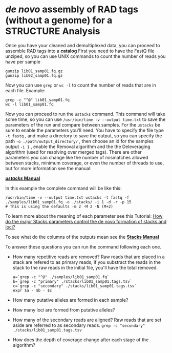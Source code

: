 # *de novo* assembly of RAD tags (without a genome) for a STRUCTURE Analysis

Once you have your cleaned and demultiplexed data, you can proceed to assemble RAD tags into a **catalog**
First you need to have the FastQ file unziped, so you can use UNIX commands to count the number of reads you have per sample

```
gunzip lib01_samp01.fq.gz
gunzip lib02_samp01.fq.gz
```

Now you can use `grep` or `wc -l` to count the number of reads that are in each file. Example:

```
grep -c "^@" lib01_samp01.fq
wc -l lib01_samp01.fq
```

Now you can proceed to run the `ustacks` command. This command will take some time, so you can use `/usr/bin/time -v --output time.txt` to save the parameters of the run and compare between samples.
For the `ustacks` be sure to enable the parameters you'll need. You have to specify the file type `-t fastq` , and make a directory to save the output, so you can specify the path `-o ./path/output_directory/` , then choose an id for the samples output `-i 1` , enable the Removal algorithm and the the Deleveraging algorithm (used for resolving over merged tags). There are other parameters you can change like the number of mismatches allowed between stacks, minimum coverage, or even the number of threads to use, but for more information see the manual:

[**_ustacks_ Manual**](http://catchenlab.life.illinois.edu/stacks/comp/ustacks.php)

In this example the complete command will be like this:

```
/usr/bin/time -v --output time.txt ustacks -t fastq -f ./samples/lib01_samp01.fq -o ./stacks/ -i 1 -d -r -p 15
# This is using the defaults -m 2 -M 2 -N (M+2)
```

To learn more about the meaning of each parameter see this Tutorial:
[How do the major Stacks parameters control the de novo formation of stacks and loci?](http://catchenlab.life.illinois.edu/stacks/param_tut.php)

To see what do the columns of the outputs mean see the [**Stacks Manual**](http://catchenlab.life.illinois.edu/stacks/manual/index.php#files) 

To answer these questions you can run the command following each one.
- How many repetitive reads are removed?
  Raw reads that are placed in a stack are refered to as primary reads, if you substract the reads in the stack to the raw reads in the initial file, you'll have the total removed.
  
  ```
  a=`grep -c "^@" ./samples/lib01_samp01.fq`
  b=`grep -c "primary" ./stacks/lib01_samp01.tags.tsv`
  c=`grep -c "secondary" ./stacks/lib01_samp01.tags.tsv`
  expr $a - $b - $c
  ```
  
- How many putative alleles are formed in each sample?
- How many loci are formed from putative alleles?
- How many of the secondary reads are aligned?
  Raw reads that are set aside are referred to as secondary reads. `grep -c "secondary" ./stacks/lib01_samp01.tags.tsv`
- How does the depth of coverage change after each stage of the algorithm?
